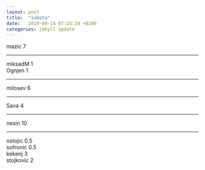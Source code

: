 ```yaml
---
layout: post
title:  "subota"
date:   2019-09-14 07:25:24 +0200
categories: jekyll update
---
```


mazic 7  

***

miksadM 1  
Ognjen 1  

***

milosev 6  

***

Sava 4  

***


nesin 10  

***

ostojic 0.5  
sofronic 0.5  
kekenj 3  
stojkovic 2  